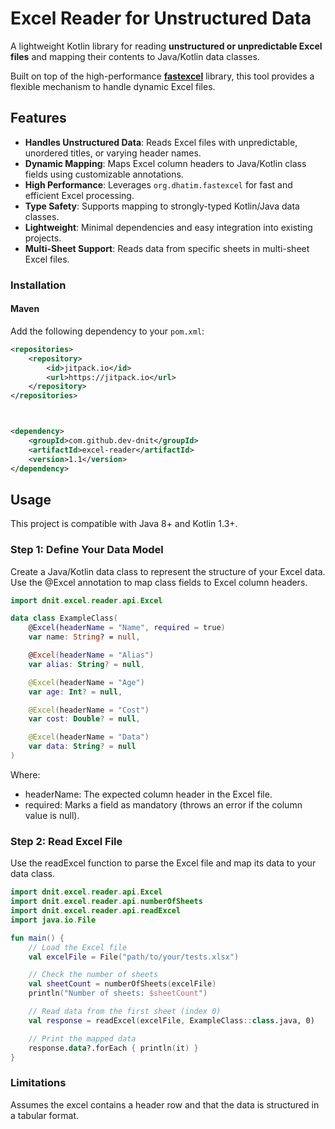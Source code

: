 # Excel Reader for Unstructured Data

A lightweight Kotlin library for reading **unstructured or unpredictable Excel files** and mapping their contents to Java/Kotlin data classes.

Built on top of the high-performance **[fastexcel](https://github.com/dhatim/fastexcel)** library, this tool provides a flexible mechanism to handle dynamic Excel files.

## Features
- **Handles Unstructured Data**: Reads Excel files with unpredictable, unordered titles, or varying header names.
- **Dynamic Mapping**: Maps Excel column headers to Java/Kotlin class fields using customizable annotations.
- **High Performance**: Leverages `org.dhatim.fastexcel` for fast and efficient Excel processing.
- **Type Safety**: Supports mapping to strongly-typed Kotlin/Java data classes.
- **Lightweight**: Minimal dependencies and easy integration into existing projects.
- **Multi-Sheet Support**: Reads data from specific sheets in multi-sheet Excel files.


### Installation

#### Maven
Add the following dependency to your `pom.xml`:

```xml
<repositories>
    <repository>
        <id>jitpack.io</id>
        <url>https://jitpack.io</url>
    </repository>
</repositories>



<dependency>
    <groupId>com.github.dev-dnit</groupId>
    <artifactId>excel-reader</artifactId>
    <version>1.1</version>
</dependency>
```

## Usage

This project is compatible with Java 8+ and Kotlin 1.3+.

### Step 1: Define Your Data Model

Create a Java/Kotlin data class to represent the structure of your Excel data.
Use the @Excel annotation to map class fields to Excel column headers.

```kotlin
import dnit.excel.reader.api.Excel

data class ExampleClass(
    @Excel(headerName = "Name", required = true)
    var name: String? = null,

    @Excel(headerName = "Alias")
    var alias: String? = null,

    @Excel(headerName = "Age")
    var age: Int? = null,

    @Excel(headerName = "Cost")
    var cost: Double? = null,

    @Excel(headerName = "Data")
    var data: String? = null
)
```

Where:
* headerName: The expected column header in the Excel file.
* required: Marks a field as mandatory (throws an error if the column value is null).

### Step 2: Read Excel File

Use the readExcel function to parse the Excel file and map its data to your data class.

```kotlin
import dnit.excel.reader.api.Excel
import dnit.excel.reader.api.numberOfSheets
import dnit.excel.reader.api.readExcel
import java.io.File

fun main() {
    // Load the Excel file
    val excelFile = File("path/to/your/tests.xlsx")

    // Check the number of sheets
    val sheetCount = numberOfSheets(excelFile)
    println("Number of sheets: $sheetCount")

    // Read data from the first sheet (index 0)
    val response = readExcel(excelFile, ExampleClass::class.java, 0)

    // Print the mapped data
    response.data?.forEach { println(it) }
}
```

### Limitations
Assumes the excel contains a header row and that the data is structured in a tabular format.
